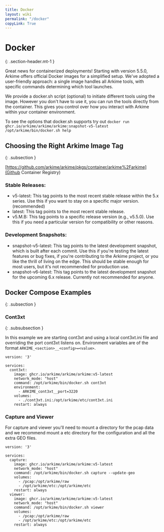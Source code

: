 ```yaml
---
title: Docker
layout: wiki
permalink: "/docker"
copyLink: True
---
```


<div class="full-height-and-width-container with-footer p-3" markdown="1">

# Docker
{: .section-header.mt-1 }

Great news for containerized deployments!
Starting with version 5.5.0, Arkime offers official Docker images for a simplified setup.
We've adopted a user-friendly approach: a single image handles all Arkime tools, with specific commands determining which tool launches.

We provide a docker.sh script (optional) to initiate different tools using the image.
However you don't have to use it, you can run the tools directly from the container.
This gives you control over how you interact with Arkime within your container environment.

To see the options that docker.sh supports try out `docker run ghcr.io/arkime/arkime/arkime:snapshot-v5-latest /opt/arkime/bin/docker.sh help`

## Choosing the Right Arkime Image Tag
{: .subsection }

[https://github.com/arkime/arkime/pkgs/container/arkime%2Farkime](Github Container Registry)

### Stable Releases:

* v5-latest: This tag points to the most recent stable release within the 5.x series. Use this if you want to stay on a specific major version. (recommended)
* latest: This tag points to the most recent stable release.
* v5.M.B: This tag points to a specific release version (e.g., v5.5.0). Use this if you need a particular version for compatibility or other reasons.

### Development Snapshots:

* snapshot-v5-latest: This tag points to the latest development snapshot, which is built after each commit. Use this if you're testing the latest features or bug fixes, if you're contributing to the Arkime project, or you like the thrill of living on the edge. This should be stable enough for most users, but it's not recommended for production use.
* snapshot-v6-latest: This tag points to the latest development snapshot for the upcoming 6.x release. Currently not recommended for anyone.

## Docker Compose Examples
{: .subsection }

### Cont3xt
{: .subsubsection }

In this example we are starting cont3xt and using a local cont3xt.ini file and overriding the port cont3xt listens on.
Environment variables are of the format `ARKIME_<section>__<config>=<value>`.

```
version: '3'

services:
  cont3xt:
    image: ghcr.io/arkime/arkime/arkime:v5-latest
    network_mode: "host"
    command: /opt/arkime/bin/docker.sh cont3xt
    environment:
      - ARKIME_cont3xt__port=3220
    volumes:
      - ./cont3xt.ini:/opt/arkime/etc/cont3xt.ini
    restart: always
```

### Capture and Viewer

For capture and viewer you'll need to mount a directory for the pcap data and we recommend mount a etc directory for the configuration and all the extra GEO files.

```
version: '3'

services:
  capture:
    image: ghcr.io/arkime/arkime/arkime:v5-latest
    network_mode: "host"
    command: /opt/arkime/bin/docker.sh capture --update-geo
    volumes:
      - /pcap:/opt/arkime/raw
      - /opt/arkime/etc:/opt/arkime/etc
    restart: always
  viewer:
    image: ghcr.io/arkime/arkime/arkime:v5-latest
    network_mode: "host"
    command: /opt/arkime/bin/docker.sh viewer
    volumes:
      - /pcap:/opt/arkime/raw
      - /opt/arkime/etc:/opt/arkime/etc
    restart: always
```

</div>
